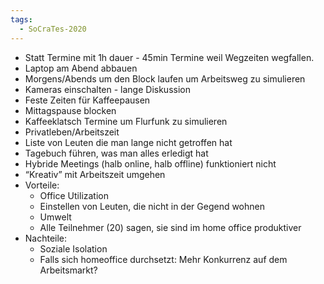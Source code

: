 ```yaml
---
tags:
  - SoCraTes-2020
---
```

- Statt Termine mit 1h dauer - 45min  Termine weil Wegzeiten wegfallen.
- Laptop am Abend abbauen
- Morgens/Abends um den Block laufen um Arbeitsweg zu simulieren
- Kameras einschalten - lange Diskussion
- Feste Zeiten für Kaffeepausen
- Mittagspause blocken
- Kaffeeklatsch Termine um Flurfunk zu simulieren
- Privatleben/Arbeitszeit
- Liste von Leuten die man lange nicht getroffen hat
- Tagebuch führen, was man alles erledigt hat
- Hybride Meetings (halb online, halb offline) funktioniert nicht
- “Kreativ” mit Arbeitszeit umgehen
- Vorteile:
    - Office Utilization
    - Einstellen von Leuten, die nicht in der Gegend wohnen
    - Umwelt
    - Alle Teilnehmer (20) sagen, sie sind im home office produktiver
- Nachteile:
    - Soziale Isolation
    - Falls sich homeoffice durchsetzt: Mehr Konkurrenz auf dem Arbeitsmarkt?